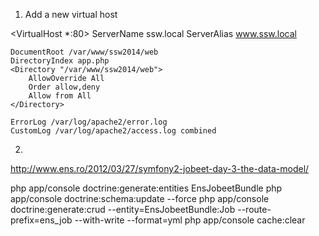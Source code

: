 1) Add a new virtual host

<VirtualHost *:80>
    ServerName ssw.local
    ServerAlias www.ssw.local

    DocumentRoot /var/www/ssw2014/web
    DirectoryIndex app.php
    <Directory "/var/www/ssw2014/web">
        AllowOverride All
        Order allow,deny
        Allow from All
    </Directory>

    ErrorLog /var/log/apache2/error.log
    CustomLog /var/log/apache2/access.log combined
</VirtualHost>

2) 

http://www.ens.ro/2012/03/27/symfony2-jobeet-day-3-the-data-model/

php app/console doctrine:generate:entities EnsJobeetBundle
php app/console doctrine:schema:update --force
php app/console doctrine:generate:crud --entity=EnsJobeetBundle:Job --route-prefix=ens_job --with-write --format=yml
php app/console cache:clear
